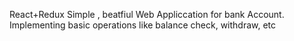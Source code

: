 React+Redux Simple , beatfiul Web Appliccation for bank Account. Implementing basic operations like balance check, withdraw, etc
